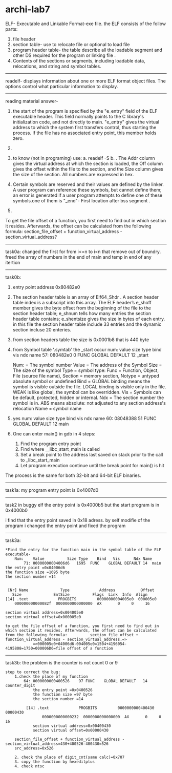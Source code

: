 # archi-lab7


ELF- Executable and Linkable Format-exe file.
the ELF consists of the follow parts:
1. file header
2. section table- use to relocate file or optional to load file
3. program header table- the table describe all the loadable segment and other DS required for the program or linking file .
4. Contents of the sections or segments, including loadable data, relocations, and string and symbol tables.


-----------------------------------------------------------------------------------------------------------------------
readelf- displays information about one or more ELF format object files. The options control what particular information to display. 


-----------------------------------------------------------------------------------------------------------------------
reading material answer-
1) the start of the program is specified by the "e_entry" field of the ELF executable header. This field normally points 	to the C library's initialization code, and not directly to main.
	"e_entry" gives the virtual address to which the system first transfers control, thus starting the process. If 		the file has no associated entry point, this member holds zero.

2) 


3) to know (not in programing) use:
	a. readelf -S
	b. . The Addr column gives the virtual address at which the section is loaded, the Off column gives the offset within the file to the section, and the Size column gives the size of the section. All numbers are expressed in hex.

4) Certain symbols are reserved and their values are defined by the linker. A user program can reference these symbols, but cannot define them; an error is generated if a user program attempts to define one of these symbols.one of them is "_end"- First location after bss segment . 



7)
To get the file offset of a function, you first need to find out in which section it resides. Afterwards, the offset can be calculated from the following formula: section_file_offset + function_virtual_address - section_virtual_address?







-----------------------------------------------------------------------------------------------------------------------
task0a:
	changed the first for from i<=n to i<n that remove out of boundry.
	freed the array of numbers in the end of main and temp in end of any itertion

-----------------------------------------------------------------------------------------------------------------------
task0b:
1. entry point address 0x80482e0

2. The section header table is an array of Elf64_Shdr .  A section header table index is a subscript into this array.  The ELF header’s e_shoff member gives the byte offset from the 		beginning of the file to the section header table;
	e_shnum tells how many entries the section header table contains; e_shentsize gives the size in bytes of each entry.
	in this file the section header table include 33 entries and the dynamic section incluse 20 enteries.

3. from section headers table the size is 0x0001b8 that is 440 byte

4. from Symbol table '.symtab' the _start occur
    num: value       size type    bind	  vis      ndx name
    57: 080482e0      0   FUNC    GLOBAL DEFAULT   12 _start

	
    Num: = The symbol number
    Value = The address of the Symbol
    Size = The size of the symbol
    Type = symbol type: Func = Function, Object, File (source file name), Section = memory section, Notype = untyped 		absolute symbol or undefined
    Bind = GLOBAL binding means the symbol is visible outside the file. LOCAL binding is visible only in the file. WEAK 	is like global, the symbol can be overridden.
    Vis = Symbols can be default, protected, hidden or internal.
    Ndx = The section number the symbol is in. ABS means absolute: not adjusted to any section address's relocation
    Name = symbol name

5. yes 
    num: value     size type    bind   vis      ndx name
    60: 08048388    51 FUNC    GLOBAL DEFAULT   12 main

6. One can enter main() in gdb in 4 steps:

    1. Find the program entry point
    2. Find where __libc_start_main is called
    3. Set a break point to the address last saved on stack prior to the call to _libc_start_main
    4. Let program execution continue until the break point for main() is hit

The process is the same for both 32-bit and 64-bit ELF binaries. 

-------------------------------------------------------------------------------------------------------------------------
task1a:
my program entry point is 0x4007d0

-----------------------------------------------------------------------------------------------------------------------
task2 
in buggy elf the entry point is 0x4000b5
but the start program is in 0x4000b0

i find that the entry point saved in 0x18 adress.
by self modifie of the program i changed the entry point and fixed the program


-----------------------------------------------------------------------------------------------------------------------
task3a:

	*Find the entry for the function main in the symbol table of the ELF executable-
		Num:    Value          Size Type    Bind   Vis      Ndx Name
	       	71: 00000000004006d6   1695  FUNC    GLOBAL DEFAULT 14  main
	the entry point =0x04006d6
	the function size =1695 byte
	the section number =14


	 [Nr] Name              Type             Address           Offset
       Size              EntSize          Flags  Link  Info  Align
	[14] .text             PROGBITS         00000000004005e0  000005e0
       	000000000000082f  0000000000000000  AX       0     0     16

	section virtual address=0x004005e0
	section virtual offset=0x000005e0

	to get the file offset of a function, you first need to find out in which section it resides. Afterwards, the offset can be calculated from the following formula: 			section_file_offset + function_virtual_address - section_virtual_address.=>
				=>000005e0+04006d6-004005e0=1504+4196054-4195808=1750=000006D6=file offset of a function


-----------------------------------------------------------------------------------------------------------------------
task3b:
	the problem is the counter is not count 0 or 9

	step to correct the bug:
		1.check the place of my function
			64: 0000000000400526    97 FUNC    GLOBAL DEFAULT   14 counter_digit
				the entry point =0x0400526
				the function size =97 byte
				the section number =14

			 [14] .text             PROGBITS         0000000000400430  00000430
       				0000000000000232  0000000000000000  AX       0     0     16
				section virtual address=0x00400430
				section virtual offset=0x00000430

		section_file_offset + function_virtual_address - section_virtual_address=430+400526-400430=526
		src_address=0x526

		2. check the place of digit_cnt(same calc)=0x707
		3. copy the function by hexeditplus
		4. check ntsc
